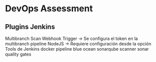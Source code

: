 # DevOps Assessment


## Plugins Jenkins
Multibranch Scan Webhook Trigger -> Se configura el token en la multibranch pipeline
NodeJS -> Requiere configuración desde la opción Tools de Jenkins
docker pipeline
blue ocean
sonarqube scanner
sonar quality gates
